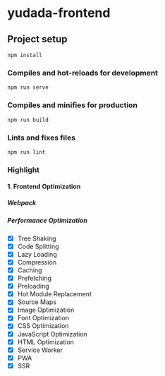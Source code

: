 # yudada-frontend

## Project setup
```
npm install
```

### Compiles and hot-reloads for development
```
npm run serve
```

### Compiles and minifies for production
```
npm run build
```

### Lints and fixes files
```
npm run lint
```

### Highlight

#### 1. Frontend Optimization

##### Webpack


##### Performance Optimization
- [x] Tree Shaking
- [x] Code Splitting
- [x] Lazy Loading
- [x] Compression
- [x] Caching
- [x] Prefetching
- [x] Preloading
- [x] Hot Module Replacement
- [x] Source Maps
- [x] Image Optimization
- [x] Font Optimization
- [x] CSS Optimization
- [x] JavaScript Optimization
- [x] HTML Optimization
- [x] Service Worker
- [x] PWA
- [x] SSR
